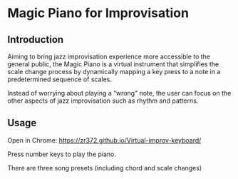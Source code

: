 # Magic Piano for Improvisation


## Introduction

Aiming to bring jazz improvisation experience more accessible to the general public, the Magic Piano is a virtual instrument that simplifies the scale change process by dynamically mapping a key press to a note in a predetermined sequence of scales.

Instead of worrying about playing a “wrong" note, the user can focus on the other aspects of jazz improvisation such as rhythm and patterns.

## Usage
Open in Chrome:  https://zr372.github.io/Virtual-improv-keyboard/

Press number keys to play the piano.

There are three song presets (including chord and scale changes)
